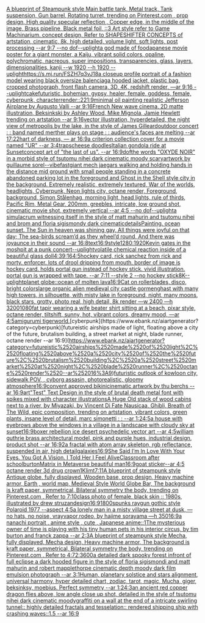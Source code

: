 [A blueprint of Steampunk style Main battle tank,  Metal track,  Tank suspension, Gun barrel, Rotating turret, trending on Pinterest.com  , prop design, High quality specular reflection , Copper  edge, in the middle of the image, Brass pipeline,  Black metal foil,  ::3  Art style refer to Game Machinarium.  concept design, Refer to SHAPESHIFTER CONCEPTS  of artstation, cinematic,  8k, high detailed,  volume light,  soft lights,  post processing    --ar 9:7   --no dof](https://www.ebank.nz/aiartgenerator?category=A%2520blueprint%2520of%2520Steampunk%2520style%2520Main%2520battle%2520tank%2C%2520%2520Metal%2520track%2C%2520%2520Tank%2520suspension%2C%2520Gun%2520barrel%2C%2520Rotating%2520turret%2C%2520trending%2520on%2520Pinterest.com%2520%2520%2C%2520prop%2520design%2C%2520High%2520quality%2520specular%2520reflection%2520%2C%2520Copper%2520%2520edge%2C%2520in%2520the%2520middle%2520of%2520the%2520image%2C%2520Brass%2520pipeline%2C%2520%2520Black%2520metal%2520foil%2C%2520%2520%3A%3A3%2520%2520Art%2520style%2520refer%2520to%2520Game%2520Machinarium.%2520%2520concept%2520design%2C%2520Refer%2520to%2520SHAPESHIFTER%2520CONCEPTS%2520%2520of%2520artstation%2C%2520cinematic%2C%2520%25208k%2C%2520high%2520detailed%2C%2520%2520volume%2520light%2C%2520%2520soft%2520lights%2C%2520%2520post%2520processing%2520%2520%2520%2520--ar%25209%3A7%2520%2520%2520--no%2520dof)[--uplight](https://www.ebank.nz/aiartgenerator?category=--uplight)[a god made of food](https://www.ebank.nz/aiartgenerator?category=a%2520god%2520made%2520of%2520food)[apanese movie poster for a giant monster, a Kaiju, vibrant solid colors, opaline, polychromatic, nacreous, super impositions, transparencies, glass, layers, dimensionalities, kanji --w 1920 --h 1920 --uplight](https://www.ebank.nz/aiartgenerator?category=apanese%2520movie%2520poster%2520for%2520a%2520giant%2520monster%2C%2520a%2520Kaiju%2C%2520vibrant%2520solid%2520colors%2C%2520opaline%2C%2520polychromatic%2C%2520nacreous%2C%2520super%2520impositions%2C%2520transparencies%2C%2520glass%2C%2520layers%2C%2520dimensionalities%2C%2520kanji%2520--w%25201920%2520--h%25201920%2520--uplight)[<https://s.mj.run/FSZH7q3vJ18>](https://www.ebank.nz/aiartgenerator?category=%3Chttps%3A//s.mj.run/FSZH7q3vJ18%3E)[a closeup profile portrait of a fashion model wearing black oversize balenciaga hooded jacket, plastic bag, cropped photograph, front flash camera, 3D, 4K, redshift render, —ar 9:16 --uplight](https://www.ebank.nz/aiartgenerator?category=a%2520closeup%2520profile%2520portrait%2520of%2520a%2520fashion%2520model%2520wearing%2520black%2520oversize%2520balenciaga%2520hooded%2520jacket%2C%2520plastic%2520bag%2C%2520cropped%2520photograph%2C%2520front%2520flash%2520camera%2C%25203D%2C%25204K%2C%2520redshift%2520render%2C%2520%E2%80%94ar%25209%3A16%2520--uplight)[cake](https://www.ebank.nz/aiartgenerator?category=cake)[futuristic, bohemian, gypsy, healer, female, goddess, female, cyberpunk, character](https://www.ebank.nz/aiartgenerator?category=futuristic%2C%2520bohemian%2C%2520gypsy%2C%2520healer%2C%2520female%2C%2520goddess%2C%2520female%2C%2520cyberpunk%2C%2520character)[render::2](https://www.ebank.nz/aiartgenerator?category=render%3A%3A2)[21:9](https://www.ebank.nz/aiartgenerator?category=21%3A9)[minimal oil painting realistic Jefferson Airplane by Augusto Valli --ar 9:16](https://www.ebank.nz/aiartgenerator?category=minimal%2520oil%2520painting%2520realistic%2520Jefferson%2520Airplane%2520by%2520Augusto%2520Valli%2520--ar%25209%3A16)[French New wave cinema, 2D matte illustration, Beksinkski by Ashley Wood, Mike Mignola, Jamie Hewlett trending on artstation --ar 9:16](https://www.ebank.nz/aiartgenerator?category=French%2520New%2520wave%2520cinema%2C%25202D%2520matte%2520illustration%2C%2520Beksinkski%2520by%2520Ashley%2520Wood%2C%2520Mike%2520Mignola%2C%2520Jamie%2520Hewlett%2520trending%2520on%2520artstation%2520--ar%25209%3A16)[vector illustration, hyperdetailed, the night view of metropolis by the lake, in the style of James Gilleard](https://www.ebank.nz/aiartgenerator?category=vector%2520illustration%2C%2520hyperdetailed%2C%2520the%2520night%2520view%2520of%2520metropolis%2520by%2520the%2520lake%2C%2520in%2520the%2520style%2520of%2520James%2520Gilleard)[outdoor concert : : band named merther plays on stage : : audience's faces are melting --ar 17:22](https://www.ebank.nz/aiartgenerator?category=outdoor%2520concert%2520%3A%2520%3A%2520band%2520named%2520merther%2520plays%2520on%2520stage%2520%3A%2520%3A%2520audience%27s%2520faces%2520are%2520melting%2520--ar%252017%3A22)[hart of darkness, — ar 16:9](https://www.ebank.nz/aiartgenerator?category=hart%2520of%2520darkness%2C%2520%E2%80%94%2520ar%252016%3A9)[a criterion collection cover for a movie named "UR" --ar 3:4](https://www.ebank.nz/aiartgenerator?category=a%2520criterion%2520collection%2520cover%2520for%2520a%2520movie%2520named%2520%22UR%22%2520--ar%25203%3A4)[traps](https://www.ebank.nz/aiartgenerator?category=traps)[cheese doodles](https://www.ebank.nz/aiartgenerator?category=cheese%2520doodles)[Italian gondola ride at Sunset](https://www.ebank.nz/aiartgenerator?category=Italian%2520gondola%2520ride%2520at%2520Sunset)[concept art of "the last of us". --ar 16:9](https://www.ebank.nz/aiartgenerator?category=concept%2520art%2520of%2520%22the%2520last%2520of%2520us%22.%2520--ar%252016%3A9)[dof](https://www.ebank.nz/aiartgenerator?category=dof)[the words "OXYDE NOIR" in a morbid style of tsutomu nihei dark cinematic moody scary](https://www.ebank.nz/aiartgenerator?category=the%2520words%2520%22OXYDE%2520NOIR%22%2520in%2520a%2520morbid%2520style%2520of%2520tsutomu%2520nihei%2520dark%2520cinematic%2520moody%2520scary)[artwork by guillaume sorel](https://www.ebank.nz/aiartgenerator?category=artwork%2520by%2520guillaume%2520sorel)[--vibefast](https://www.ebank.nz/aiartgenerator?category=--vibefast)[giant mech jaegars walking and holding hands in the distance mid ground with small people standing in a concrete abandoned parking lot in the foreground and Ghost in the Shell style city in the background. Extremely realistic, extremely textured, War of the worlds, headlights, Cyberpunk, Neon lights city, octane render, Foreground, background, Simon Stålenhag, morning light,  head lights, rule of thirds, Pacific Rim, Metal Gear,  200mm, greebles, intricate, low ground shot, cinematic movie shot, extremely vertical --ar 4:5 --no dof](https://www.ebank.nz/aiartgenerator?category=giant%2520mech%2520jaegars%2520walking%2520and%2520holding%2520hands%2520in%2520the%2520distance%2520mid%2520ground%2520with%2520small%2520people%2520standing%2520in%2520a%2520concrete%2520abandoned%2520parking%2520lot%2520in%2520the%2520foreground%2520and%2520Ghost%2520in%2520the%2520Shell%2520style%2520city%2520in%2520the%2520background.%2520Extremely%2520realistic%2C%2520extremely%2520textured%2C%2520War%2520of%2520the%2520worlds%2C%2520headlights%2C%2520Cyberpunk%2C%2520Neon%2520lights%2520city%2C%2520octane%2520render%2C%2520Foreground%2C%2520background%2C%2520Simon%2520St%C3%A5lenhag%2C%2520morning%2520light%2C%2520%2520head%2520lights%2C%2520rule%2520of%2520thirds%2C%2520Pacific%2520Rim%2C%2520Metal%2520Gear%2C%2520%2520200mm%2C%2520greebles%2C%2520intricate%2C%2520low%2520ground%2520shot%2C%2520cinematic%2520movie%2520shot%2C%2520extremely%2520vertical%2520--ar%25204%3A5%2520--no%2520dof)[--uplight](https://www.ebank.nz/aiartgenerator?category=--uplight)[a simulacrum witnessing itself in the style of matt mahurin and tsutomu nihei and brom and floria sigismondy dark cinematic](https://www.ebank.nz/aiartgenerator?category=a%2520simulacrum%2520witnessing%2520itself%2520in%2520the%2520style%2520of%2520matt%2520mahurin%2520and%2520tsutomu%2520nihei%2520and%2520brom%2520and%2520floria%2520sigismondy%2520dark%2520cinematic)[details](https://www.ebank.nz/aiartgenerator?category=details)[Painting. ocean sunset. The Sun in heaven was shining gay, All things were joyful on that day; The sea-birds scream’d as they wheel’d round, And there was joyaunce in their sound --ar 16:8](https://www.ebank.nz/aiartgenerator?category=Painting.%2520ocean%2520sunset.%2520The%2520Sun%2520in%2520heaven%2520was%2520shining%2520gay%2C%2520All%2520things%2520were%2520joyful%2520on%2520that%2520day%3B%2520The%2520sea-birds%2520scream%E2%80%99d%2520as%2520they%2520wheel%E2%80%99d%2520round%2C%2520And%2520there%2520was%2520joyaunce%2520in%2520their%2520sound%2520--ar%252016%3A8)[text](https://www.ebank.nz/aiartgenerator?category=text)[16:9](https://www.ebank.nz/aiartgenerator?category=16%3A9)[style](https://www.ebank.nz/aiartgenerator?category=style)[1280:1920](https://www.ebank.nz/aiartgenerator?category=1280%3A1920)[Kevin gates in the moshpit at a punk concert](https://www.ebank.nz/aiartgenerator?category=Kevin%2520gates%2520in%2520the%2520moshpit%2520at%2520a%2520punk%2520concert)[--uplight](https://www.ebank.nz/aiartgenerator?category=--uplight)[volatile chemical reaction inside of a beautiful glass doll](https://www.ebank.nz/aiartgenerator?category=volatile%2520chemical%2520reaction%2520inside%2520of%2520a%2520beautiful%2520glass%2520doll)[4:3](https://www.ebank.nz/aiartgenerator?category=4%3A3)[9:16](https://www.ebank.nz/aiartgenerator?category=9%3A16)[4:5](https://www.ebank.nz/aiartgenerator?category=4%3A5)[hockey card, rick sanchez from rick and morty. enforcer. lots of drool dripping from mouth. border of image is hockey card. holds portal gun instead of hockey stick. vivid illustration. portal gun is wrapped with tape. --ar 7:11 --style 2 --no hockey stick](https://www.ebank.nz/aiartgenerator?category=hockey%2520card%2C%2520rick%2520sanchez%2520from%2520rick%2520and%2520morty.%2520enforcer.%2520lots%2520of%2520drool%2520dripping%2520from%2520mouth.%2520border%2520of%2520image%2520is%2520hockey%2520card.%2520holds%2520portal%2520gun%2520instead%2520of%2520hockey%2520stick.%2520vivid%2520illustration.%2520portal%2520gun%2520is%2520wrapped%2520with%2520tape.%2520--ar%25207%3A11%2520--style%25202%2520--no%2520hockey%2520stick)[8K](https://www.ebank.nz/aiartgenerator?category=8K)[--uplight](https://www.ebank.nz/aiartgenerator?category=--uplight)[planet globe::ocean of molten lava](https://www.ebank.nz/aiartgenerator?category=planet%2520globe%3A%3Aocean%2520of%2520molten%2520lava)[16:9](https://www.ebank.nz/aiartgenerator?category=16%3A9)[Cat on rollerblades, disco, bright colors](https://www.ebank.nz/aiartgenerator?category=Cat%2520on%2520rollerblades%2C%2520disco%2C%2520bright%2520colors)[large organic alien medieval city castle gormenghast with many high towers, in silhouette, with misty lake in foreground, night, many moons, black stars, grotty, photo real, high detail, 8k render —w 2400 —h 3200](https://www.ebank.nz/aiartgenerator?category=large%2520organic%2520alien%2520medieval%2520city%2520castle%2520gormenghast%2520with%2520many%2520high%2520towers%2C%2520in%2520silhouette%2C%2520with%2520misty%2520lake%2520in%2520foreground%2C%2520night%2C%2520many%2520moons%2C%2520black%2520stars%2C%2520grotty%2C%2520photo%2520real%2C%2520high%2520detail%2C%25208k%2520render%2520%E2%80%94w%25202400%2520%E2%80%94h%25203200)[1080](https://www.ebank.nz/aiartgenerator?category=1080)[fat tapir wearing a wife beater shirt sitting at a beach, pixar style, octane render, tiltshift, sunny, hot, vibrant colors, dreamy mood, —ar 4:5](https://www.ebank.nz/aiartgenerator?category=fat%2520tapir%2520wearing%2520a%2520wife%2520beater%2520shirt%2520sitting%2520at%2520a%2520beach%2C%2520pixar%2520style%2C%2520octane%2520render%2C%2520tiltshift%2C%2520sunny%2C%2520hot%2C%2520vibrant%2520colors%2C%2520dreamy%2520mood%2C%2520%E2%80%94ar%25204%3A5)[amigurumi tiger](https://www.ebank.nz/aiartgenerator?category=amigurumi%2520tiger)[world.](https://www.ebank.nz/aiartgenerator?category=world.)[cyberpunk](https://www.ebank.nz/aiartgenerator?category=cyberpunk)[futureistic airships made of light, floating above a city of the future, brutalism building, a street market at night, blade runner, octane render --ar 16:9](https://www.ebank.nz/aiartgenerator?category=futureistic%2520airships%2520made%2520of%2520light%2C%2520floating%2520above%2520a%2520city%2520of%2520the%2520future%2C%2520brutalism%2520building%2C%2520a%2520street%2520market%2520at%2520night%2C%2520blade%2520runner%2C%2520octane%2520render%2520--ar%252016%3A9)[futuristic outlook of kowloon city, sidewalk POV, , cyborg assasin, photorealistic, gloomy atmosphere](https://www.ebank.nz/aiartgenerator?category=futuristic%2520outlook%2520of%2520kowloon%2520city%2C%2520sidewalk%2520POV%2C%2520%2C%2520cyborg%2520assasin%2C%2520photorealistic%2C%2520gloomy%2520atmosphere)[16:9](https://www.ebank.nz/aiartgenerator?category=16%3A9)[convent approved bikini](https://www.ebank.nz/aiartgenerator?category=convent%2520approved%2520bikini)[cinematic artwork by thu berchs --ar 16:9](https://www.ebank.nz/aiartgenerator?category=cinematic%2520artwork%2520by%2520thu%2520berchs%2520--ar%252016%3A9)[art](https://www.ebank.nz/aiartgenerator?category=art)["Test" Text Design in the style of brutal death metal font with spikes mixed with character illustrations](https://www.ebank.nz/aiartgenerator?category=%22Test%22%2520Text%2520Design%2520in%2520the%2520style%2520of%2520brutal%2520death%2520metal%2520font%2520with%2520spikes%2520mixed%2520with%2520character%2520illustrations)[A Huge Old stack of wood cabins next to a river, by Miyazaki, by Vincent Di Fate Nausicaa, Ghibli, Breath of The Wild, epic composition, trending on artstation, vibrant colors, green plants, insane level of detail, marc simonetti : :  --ar 1:2](https://www.ebank.nz/aiartgenerator?category=A%2520Huge%2520Old%2520stack%2520of%2520wood%2520cabins%2520next%2520to%2520a%2520river%2C%2520by%2520Miyazaki%2C%2520by%2520Vincent%2520Di%2520Fate%2520Nausicaa%2C%2520Ghibli%2C%2520Breath%2520of%2520The%2520Wild%2C%2520epic%2520composition%2C%2520trending%2520on%2520artstation%2C%2520vibrant%2520colors%2C%2520green%2520plants%2C%2520insane%2520level%2520of%2520detail%2C%2520marc%2520simonetti%2520%3A%2520%3A%2520%2520--ar%25201%3A2)[4:5](https://www.ebank.nz/aiartgenerator?category=4%3A5)[a house with eyebrows above the windows in a village in a landscape with cloudy sky at sunset](https://www.ebank.nz/aiartgenerator?category=a%2520house%2520with%2520eyebrows%2520above%2520the%2520windows%2520in%2520a%2520village%2520in%2520a%2520landscape%2520with%2520cloudy%2520sky%2520at%2520sunset)[16:9](https://www.ebank.nz/aiartgenerator?category=16%3A9)[boxer rebellion ice desert psychedelic vector art --ar 4:5](https://www.ebank.nz/aiartgenerator?category=boxer%2520rebellion%2520ice%2520desert%2520psychedelic%2520vector%2520art%2520--ar%25204%3A5)[william guthrie brass architectural model, pink and purple hues, industrial design, product shot --ar 16:9](https://www.ebank.nz/aiartgenerator?category=william%2520guthrie%2520brass%2520architectural%2520model%2C%2520pink%2520and%2520purple%2520hues%2C%2520industrial%2520design%2C%2520product%2520shot%2520--ar%252016%3A9)[2](https://www.ebank.nz/aiartgenerator?category=2)[a fractal with atom array skeleton, rgb reflectance, suspended in air, high detail](https://www.ebank.nz/aiartgenerator?category=a%2520fractal%2520with%2520atom%2520array%2520skeleton%2C%2520rgb%2520reflectance%2C%2520suspended%2520in%2520air%2C%2520high%2520detail)[galaxies](https://www.ebank.nz/aiartgenerator?category=galaxies)[16:9](https://www.ebank.nz/aiartgenerator?category=16%3A9)[She Said I’m In Love With Your Eyes. You Got A Vision. I Told Her I Feel Alive](https://www.ebank.nz/aiartgenerator?category=She%2520Said%2520I%E2%80%99m%2520In%2520Love%2520With%2520Your%2520Eyes.%2520You%2520Got%2520A%2520Vision.%2520I%2520Told%2520Her%2520I%2520Feel%2520Alive)[Classroom after school](https://www.ebank.nz/aiartgenerator?category=Classroom%2520after%2520school)[burton](https://www.ebank.nz/aiartgenerator?category=burton)[Matrix in Metaverse beautiful man](https://www.ebank.nz/aiartgenerator?category=Matrix%2520in%2520Metaverse%2520beautiful%2520man)[16:9](https://www.ebank.nz/aiartgenerator?category=16%3A9)[goat sticker](https://www.ebank.nz/aiartgenerator?category=goat%2520sticker)[--ar 4:5 octane render 3d drug crown](https://www.ebank.nz/aiartgenerator?category=--ar%25204%3A5%2520octane%2520render%25203d%2520drug%2520crown)[1](https://www.ebank.nz/aiartgenerator?category=1)[Klimt](https://www.ebank.nz/aiartgenerator?category=Klimt)[7:11](https://www.ebank.nz/aiartgenerator?category=7%3A11)[A blueprint of steampunk style Antique globe,  fully displayed, Wooden base, prop design, Heavy machine armor,  Earth , world map, Medieval Style World Globe Bar, The background is kraft paper, symmetrical,  Bilateral symmetry the body,  trending on Pinterest.com  ,  Refer to 7:10](https://www.ebank.nz/aiartgenerator?category=A%2520blueprint%2520of%2520steampunk%2520style%2520Antique%2520globe%2C%2520%2520fully%2520displayed%2C%2520Wooden%2520base%2C%2520prop%2520design%2C%2520Heavy%2520machine%2520armor%2C%2520%2520Earth%2520%2C%2520world%2520map%2C%2520Medieval%2520Style%2520World%2520Globe%2520Bar%2C%2520The%2520background%2520is%2520kraft%2520paper%2C%2520symmetrical%2C%2520%2520Bilateral%2520symmetry%2520the%2520body%2C%2520%2520trending%2520on%2520Pinterest.com%2520%2520%2C%2520%2520Refer%2520to%25207%3A10)[class photo of female, black skin :: 1980s, illustrated by drew struzan](https://www.ebank.nz/aiartgenerator?category=class%2520photo%2520of%2520female%2C%2520black%2520skin%2520%3A%3A%25201980s%2C%2520illustrated%2520by%2520drew%2520struzan)[design](https://www.ebank.nz/aiartgenerator?category=design)[16:9](https://www.ebank.nz/aiartgenerator?category=16%3A9)[1800s](https://www.ebank.nz/aiartgenerator?category=1800s)[punks raygun gothic style Polaroid 1977 --aspect 4:5](https://www.ebank.nz/aiartgenerator?category=punks%2520raygun%2520gothic%2520style%2520Polaroid%25201977%2520--aspect%25204%3A5)[a lonely man in a misty village street at dusk, —no hats, no noise, vray](https://www.ebank.nz/aiartgenerator?category=a%2520lonely%2520man%2520in%2520a%2520misty%2520village%2520street%2520at%2520dusk%2C%2520%E2%80%94no%2520hats%2C%2520no%2520noise%2C%2520vray)[vapor,](https://www.ebank.nz/aiartgenerator?category=vapor%2C)[rodeo, by hajime sorayama —h 350](https://www.ebank.nz/aiartgenerator?category=rodeo%2C%2520by%2520hajime%2520sorayama%2520%E2%80%94h%2520350)[16:9](https://www.ebank.nz/aiartgenerator?category=16%3A9)[a nanachi portrait , anime style , cute , Japanese anime](https://www.ebank.nz/aiartgenerator?category=a%2520nanachi%2520portrait%2520%2C%2520anime%2520style%2520%2C%2520cute%2520%2C%2520Japanese%2520anime)[::](https://www.ebank.nz/aiartgenerator?category=%3A%3A)[1](https://www.ebank.nz/aiartgenerator?category=1)[The mysterious owner of time is playing with his tiny human pets in his interior circus, by tim burton and franck zappa --ar 2:3](https://www.ebank.nz/aiartgenerator?category=The%2520mysterious%2520owner%2520of%2520time%2520is%2520playing%2520with%2520his%2520tiny%2520human%2520pets%2520in%2520his%2520interior%2520circus%2C%2520by%2520tim%2520burton%2520and%2520franck%2520zappa%2520--ar%25202%3A3)[A blueprint of steampunk style Mecha,  fully displayed, Mecha design, Heavy machine armor,  The background is kraft paper, symmetrical,  Bilateral symmetry the body,  trending on Pinterest.com  ,  Refer to 4:7](https://www.ebank.nz/aiartgenerator?category=A%2520blueprint%2520of%2520steampunk%2520style%2520Mecha%2C%2520%2520fully%2520displayed%2C%2520Mecha%2520design%2C%2520Heavy%2520machine%2520armor%2C%2520%2520The%2520background%2520is%2520kraft%2520paper%2C%2520symmetrical%2C%2520%2520Bilateral%2520symmetry%2520the%2520body%2C%2520%2520trending%2520on%2520Pinterest.com%2520%2520%2C%2520%2520Refer%2520to%25204%3A7)[2:3](https://www.ebank.nz/aiartgenerator?category=2%3A3)[600](https://www.ebank.nz/aiartgenerator?category=600)[a detailed dark spooky forest infront of full eclipse a dark hooded figure in the style of floria sigismondi and matt mahurin and robert mapplethorpe cinematic depth moody dark film emulsion photograph --ar 3:1](https://www.ebank.nz/aiartgenerator?category=a%2520detailed%2520dark%2520spooky%2520forest%2520infront%2520of%2520full%2520eclipse%2520a%2520dark%2520hooded%2520figure%2520in%2520the%2520style%2520of%2520floria%2520sigismondi%2520and%2520matt%2520mahurin%2520and%2520robert%2520mapplethorpe%2520cinematic%2520depth%2520moody%2520dark%2520film%2520emulsion%2520photograph%2520--ar%25203%3A1)[Human,  planetary solstice and stars alignment, universal harmony, hyper detailed chart, zodiac, tarot, magic, Mucha, giger, beksinksy, moebius. Perfect symmetry --ar 1:2](https://www.ebank.nz/aiartgenerator?category=Human%2C%2520%2520planetary%2520solstice%2520and%2520stars%2520alignment%2C%2520universal%2520harmony%2C%2520hyper%2520detailed%2520chart%2C%2520zodiac%2C%2520tarot%2C%2520magic%2C%2520Mucha%2C%2520giger%2C%2520beksinksy%2C%2520moebius.%2520Perfect%2520symmetry%2520--ar%25201%3A2)[4:3](https://www.ebank.nz/aiartgenerator?category=4%3A3)[an ancient red copper dragon flies above, low angle close up shot, detailed in the style of tsutomu nihei dark cinematic moody](https://www.ebank.nz/aiartgenerator?category=an%2520ancient%2520red%2520copper%2520dragon%2520flies%2520above%2C%2520low%2520angle%2520close%2520up%2520shot%2C%2520detailed%2520in%2520the%2520style%2520of%2520tsutomu%2520nihei%2520dark%2520cinematic%2520moody)[graffiti on a wall at the end of a intricate swirling tunnel:: highly detailed fractals and tesselation:: rendered shipping ship with crashing waves::1.5 --ar 16:9](https://www.ebank.nz/aiartgenerator?category=graffiti%2520on%2520a%2520wall%2520at%2520the%2520end%2520of%2520a%2520intricate%2520swirling%2520tunnel%3A%3A%2520highly%2520detailed%2520fractals%2520and%2520tesselation%3A%3A%2520rendered%2520shipping%2520ship%2520with%2520crashing%2520waves%3A%3A1.5%2520--ar%252016%3A9)